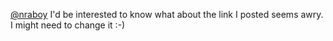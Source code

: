 <a href="http://twitter.com/nraboy">@nraboy</a> I'd be interested to know what about the link I posted seems awry. I might need to change it :-)